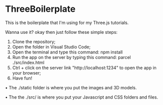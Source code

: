 # ThreeBoilerplate

This is the boilerplate that I'm using for my Three.js tutorials.

Wanna use it? okay then just follow these simple steps:

1. Clone the repository;
2. Open the folder in Visual Studio Code;
3. Open the terminal and type this command: npm install
4. Run the app on the server by typing this command: parcel ./src/index.html
5. Ctrl + click on the server link "http://localhost:1234" to open the app in your browser;
6. Have fun!

• The ./static folder is where you put the images and 3D models.

• The the ./src/ is where you put your Javascript and CSS folders and files.
